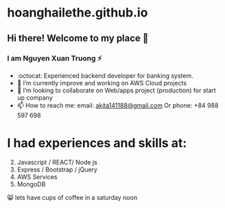 # hoanghailethe.github.io 
## Hi there! Welcome to my place 👋
### I am Nguyen Xuan Truong ⚡
- :octocat:  Experienced backend developer for banking system.
- 🌱 I’m currently improve and working on AWS Cloud projects
- 👯 I’m looking to collaborate on Web/apps project (production) for start up company
- 📫 How to reach me: email: akita141188@gmail.com Or phone: +84 988 597 698 


# I had experiences and skills at:
2. Javascript / REACT/ Node js   
3. Express / Bootstrap / jQuery 
5. AWS Services
6. MongoDB

😸 lets have cups of coffee in a saturday noon 